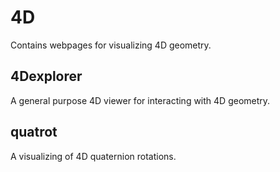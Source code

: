 # 4D

Contains webpages for visualizing 4D geometry.

## 4Dexplorer

A general purpose 4D viewer for interacting with 4D geometry.

## quatrot

A visualizing of 4D quaternion rotations.

